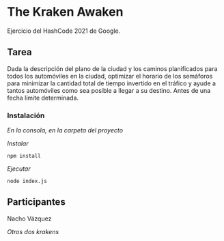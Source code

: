 # The Kraken Awaken

Ejercicio del HashCode 2021 de Google.

## Tarea

Dada la descripción del plano de la ciudad y los caminos planificados para todos los automóviles en la ciudad, optimizar el horario de los semáforos para minimizar la cantidad total de tiempo invertido en el tráfico y ayude a tantos automóviles como sea posible a llegar a su destino. Antes de una fecha límite determinada.

### Instalación 

_En la consola, en la carpeta del proyecto_

_Instalar_

```
npm install
```

_Ejecutar_

```
node index.js
```

## Participantes

Nacho Vázquez

_Otros dos krakens_
